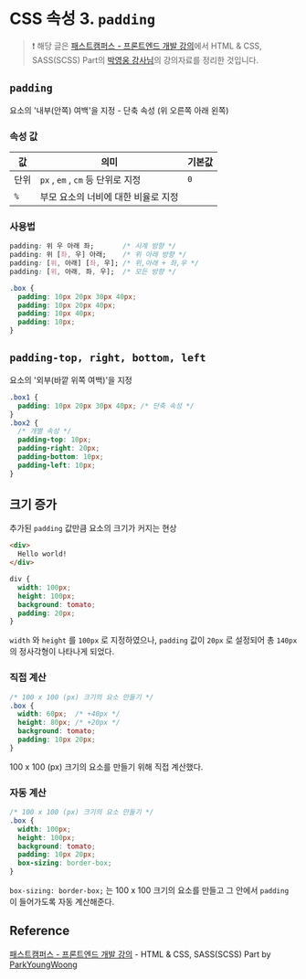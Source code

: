 # CSS 속성 3. `padding`

> ❗️ 해당 글은 [패스트캠퍼스 - 프론트엔드 개발 강의](https://www.fastcampus.co.kr/dev_online_react/)에서 HTML & CSS, SASS(SCSS) Part의 [박영웅 강사님](https://github.com/ParkYoungWoong)의 강의자료를 정리한 것입니다. 

## `padding`

요소의 '내부(안쪽) 여백'을 지정 - 단축 속성 (위 오른쪽 아래 왼쪽)

### 속성 값

| 값   | 의미                                | 기본값 |
| ---- | ----------------------------------- | ------ |
| 단위 | `px` , `em` , `cm` 등 단위로 지정   | `0`    |
| `%`  | 부모 요소의 너비에 대한 비율로 지정 |        |

### 사용법

```css
padding: 위 우 아래 좌;       /* 시계 방향 */
padding: 위 [좌, 우] 아래;    /* 위 아래 방향 */
padding: [위, 아래] [좌, 우]; /* 위,아래 + 좌,우 */
padding: [위, 아래, 좌, 우];  /* 모든 방향 */
```

```css
.box {
  padding: 10px 20px 30px 40px;
  padding: 10px 20px 40px;
  padding: 10px 40px;
  padding: 10px;
}
```

## `padding-top, right, bottom, left`

요소의 '외부(바깥 위쪽 여백)'을 지정

```css
.box1 {
  padding: 10px 20px 30px 40px;	/* 단축 속성 */
}
.box2 {
  /* 개별 속성 */
  padding-top: 10px;
  padding-right: 20px;
  padding-bottom: 10px;
  padding-left: 10px;
}
```

## 크기 증가

추가된 `padding` 값만큼 요소의 크기가 커지는 현상

```html
<div>
  Hello world!
</div>
```

```css
div {
  width: 100px;
  height: 100px;
  background: tomato;
  padding: 20px;
}
```

`width` 와 `height` 를 `100px` 로 지정하였으나, `padding` 값이 `20px` 로 설정되어 총 `140px` 의 정사각형이 나타나게 되었다.

### 직접 계산

```css
/* 100 x 100 (px) 크기의 요소 만들기 */
.box {
  width: 60px;  /* +40px */
  height: 80px; /* +20px */
  background: tomato;
  padding: 10px 20px;
}
```

100 x 100 (px) 크기의 요소를 만들기 위해 직접 계산했다.

### 자동 계산

```css
/* 100 x 100 (px) 크기의 요소 만들기 */
.box {
  width: 100px;
  height: 100px;
  background: tomato;
  padding: 10px 20px;
  box-sizing: border-box;
}
```

`box-sizing: border-box;` 는 100 x 100 크기의 요소를 만들고 그 안에서 `padding` 이 들어가도록 자동 계산해준다.

## Reference

[패스트캠퍼스 - 프론트엔드 개발 강의](https://www.fastcampus.co.kr/dev_online_react/) - HTML & CSS, SASS(SCSS) Part by [ParkYoungWoong](https://github.com/ParkYoungWoong)
